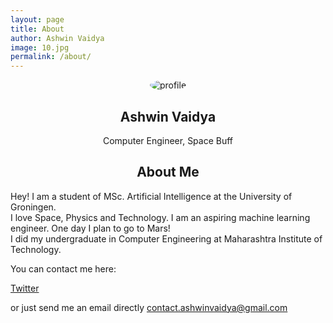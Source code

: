 ```yaml
---
layout: page
title: About
author: Ashwin Vaidya
image: 10.jpg
permalink: /about/
---
```


<div style="text-align:center;">
  <img style="border-radius: 50% 50%;" src="https://ashwinvaidya.com/img/profile.jpg" alt="profile" />
</div>

<h2 style="text-align:center">
  Ashwin Vaidya
</h2>

<p style="text-align:center">
  Computer Engineer, Space Buff
</p>

<h2 style="text-align:center">
  About Me
</h2>

<p style="text-align:left">
  Hey! I am a student of MSc. Artificial Intelligence at the University of Groningen.<br>
  I love Space, Physics and Technology. I am an aspiring machine learning engineer. One day I plan to go to Mars!<br>
  I did my undergraduate in Computer Engineering at Maharashtra Institute of Technology.<br> 
</p>

You can contact me here: 

[Twitter](https://twitter.com/ashwinvaidya17)

or just send me an email directly [contact.ashwinvaidya@gmail.com](mailto:contact.ashwinvaidya@gmail.com)
